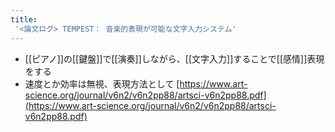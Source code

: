 ```yaml
---
title:
 '<論文ログ> TEMPEST： 音楽的表現が可能な文字入力システム'
---
```


- [[ピアノ]]の[[鍵盤]]で[[演奏]]しながら、[[文字入力]]することで[[感情]]表現をする
- 速度とか効率は無視、表現方法として
[https://www.art-science.org/journal/v6n2/v6n2pp88/artsci-v6n2pp88.pdf](https://www.art-science.org/journal/v6n2/v6n2pp88/artsci-v6n2pp88.pdf)
